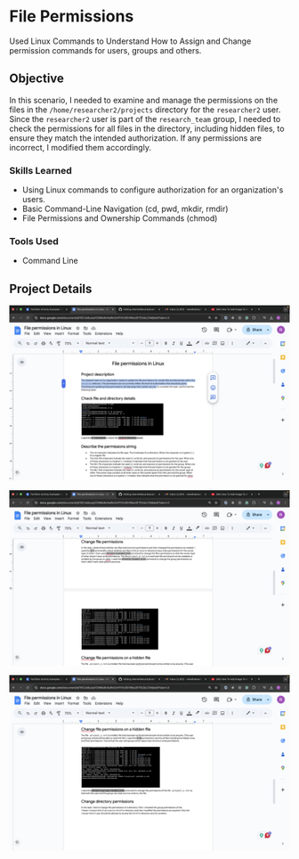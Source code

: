 # File Permissions

Used Linux Commands to Understand How to Assign and Change permission commands for users, groups and others.

## Objective

In this scenario, I needed to examine and manage the permissions on the files in the `/home/researcher2/projects` directory for the `researcher2` user. Since the `researcher2` user is part of the `research_team` group, I needed to check the permissions for all files in the directory, including hidden files, to ensure they match the intended authorization. If any permissions are incorrect, I modified them accordingly.

### Skills Learned

- Using Linux commands to configure authorization for an organization's users.
- Basic Command-Line Navigation (cd, pwd, mkdir, rmdir)
-  File Permissions and Ownership Commands (chmod)

### Tools Used

- Command Line

## Project Details
![image alt](https://github.com/EngineerMel/File-Permissions/blob/87ee6bb21c7e0ab6e223e2c9ead88ffeb197a504/Screenshot%202025-04-02%20at%201.52.35%20PM.png)

![image alt](https://github.com/EngineerMel/File-Permissions/blob/cd1d5dd0b31387644b989c6bb1fa46cad1bf4d08/Screenshot%202025-04-02%20at%201.52.43%20PM.png)

![image alt](https://github.com/EngineerMel/File-Permissions/blob/84185ba9b6697dfbfda5aed09edf17eb231aebf2/Screenshot%202025-04-02%20at%201.52.53%20PM.png)
